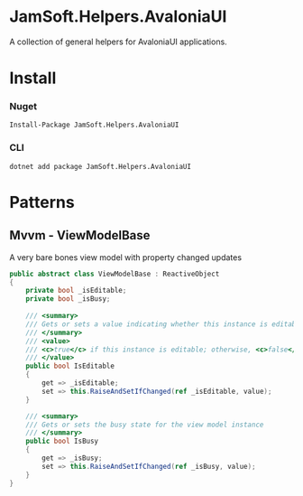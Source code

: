 # JamSoft.Helpers.AvaloniaUI

A collection of general helpers for AvaloniaUI applications.

# Install
### Nuget
```
Install-Package JamSoft.Helpers.AvaloniaUI
```
### CLI
```
dotnet add package JamSoft.Helpers.AvaloniaUI
```
# Patterns

## Mvvm - ViewModelBase
A very bare bones view model with property changed updates
```csharp
public abstract class ViewModelBase : ReactiveObject
{
    private bool _isEditable;
    private bool _isBusy;
    
    /// <summary>
    /// Gets or sets a value indicating whether this instance is editable.
    /// </summary>
    /// <value>
    /// <c>true</c> if this instance is editable; otherwise, <c>false</c>.
    /// </value>
    public bool IsEditable
    {
        get => _isEditable;
        set => this.RaiseAndSetIfChanged(ref _isEditable, value);
    }

    /// <summary>
    /// Gets or sets the busy state for the view model instance
    /// </summary>
    public bool IsBusy
    {
        get => _isBusy;
        set => this.RaiseAndSetIfChanged(ref _isBusy, value);
    }
}
```